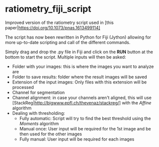 # ratiometry_fiji_script

Improved version of the ratiometry script used in [this
paper|https://doi.org/10.1073/pnas.1613499114]

The script has now been rewritten in Python for Fiji (Jython) allowing for more
up-to-date scripting and call of the different commands.

Simply drag and drop the .py file in Fiji and click on the **RUN** button at the
bottom to start the script. Multiple inputs will then be asked:
* Folder with your images: this is where the images you want to analyze are
* Folder to save results: folder where the result images will be saved
* Extension of the input images: Only files with this extension will be processed
* Channel for segmentation
* Channel alignment: in case your channels aren't aligned, this will use
  [StackReg|http://bigwww.epfl.ch/thevenaz/stackreg/] with the *Affine*
  algorithm
* Dealing with thresholding:
  * Fully automatic: Script will try to find the best threshold using the
    *Moments* algorithm
  * Manual once: User input will be required for the 1st image and be then used
    for the other images
  * Fully manual: User input will be required for each images

